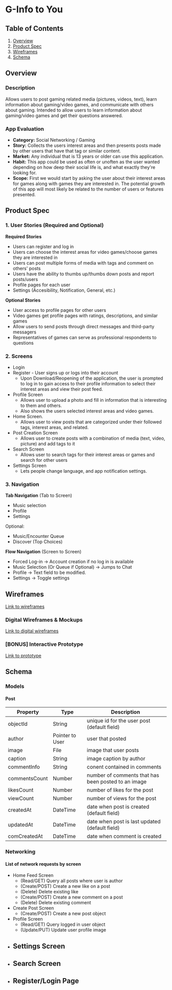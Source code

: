 # G-Info to You

## Table of Contents
1. [Overview](#Overview)
1. [Product Spec](#Product-Spec)
1. [Wireframes](#Wireframes)
1. [Schema](#Schema) 

## Overview
### Description
Allows users to post gaming related media (pictures, videos, text), learn information about gaming/video games, and communicate with others about gaming. Intended to allow users to learn information about gaming/video games and get their questions answered. 

### App Evaluation
- **Category:** Social Networking / Gaming
- **Story:** Collects the users interest areas and then presents posts made by other users that have that tag or similar content. 
- **Market:** Any individual that is 13 years or older can use this application. 
- **Habit:** This app could be used as often or unoften as the user wanted depending on how deep their social life is, and what exactly they're looking for.
- **Scope:** First we would start by asking the user about their interest areas for games along with games they are interested in. The potential growth of this app will most likely be related to the number of users or features presented.

## Product Spec
### 1. User Stories (Required and Optional)

**Required Stories**

* Users can register and log in 
* Users can choose the interest areas for video games/choose games they are interested in
* Users can post multiple forms of media with tags and comment on others' posts
* Users have the ability to thumbs up/thumbs down posts and report posts/users
* Profile pages for each user
* Settings (Accesibility, Notification, General, etc.)

**Optional Stories**

* User access to profile pages for other users
* Video games get profile pages with ratings, descriptions, and similar games
* Allow users to send posts through direct messages and third-party messagers 
* Representatives of games can serve as professional respondents to questions 

### 2. Screens

* Login 
* Register - User signs up or logs into their account
   * Upon Download/Reopening of the application, the user is prompted to log in to gain access to their profile information to select their interest areas and view their post feed. 
* Profile Screen 
   * Allows user to upload a photo and fill in information that is interesting to them and others.
   * Also shows the users selected interest areas and video games.
* Home Screen.
   * Allows user to view posts that are categorized under their followed tags, interest areas, and related. 
* Post Creation Screen
   * Allows user to create posts with a combination of media (text, video, picture) and add tags to it 
* Search Screen 
   * Allows user to search tags for their interest areas or games and search for other users 
* Settings Screen
   * Lets people change language, and app notification settings.

### 3. Navigation

**Tab Navigation** (Tab to Screen)

* Music selection
* Profile
* Settings

Optional:
* Music/Encounter Queue
* Discover (Top Choices)

**Flow Navigation** (Screen to Screen)
* Forced Log-in -> Account creation if no log in is available
* Music Selection (Or Queue if Optional) -> Jumps to Chat
* Profile -> Text field to be modified. 
* Settings -> Toggle settings

## Wireframes
<a href="https://imgur.com/a/BXzX8rY">Link to wireframes</a>

### Digital Wireframes & Mockups
<a href="https://imgur.com/a/Zwnvszf">Link to digital wireframes</a>

### [BONUS] Interactive Prototype
<a href="https://imgur.com/a/aYRAUgq">Link to prototype</a>

## Schema 
### Models
#### Post

   | Property      | Type     | Description |
   | ------------- | -------- | ------------|
   | objectId      | String   | unique id for the user post (default field) |
   | author        | Pointer to User| user that posted |
   | image         | File     | image that user posts |
   | caption       | String   | image caption by author |
   | commentInfo   | String   | conent contained in comments |
   | commentsCount | Number   | number of comments that has been posted to an image |
   | likesCount    | Number   | number of likes for the post |
   | viewCount     | Number   | number of views for the post |
   | createdAt     | DateTime | date when post is created (default field) |
   | updatedAt     | DateTime | date when post is last updated (default field) |
   | comCreatedAt | DateTime | date when comment is created | 
   
  
### Networking
#### List of network requests by screen
   - Home Feed Screen
      - (Read/GET) Query all posts where user is author
      - (Create/POST) Create a new like on a post
      - (Delete) Delete existing like
      - (Create/POST) Create a new comment on a post
      - (Delete) Delete existing comment
   - Create Post Screen
      - (Create/POST) Create a new post object
   - Profile Screen
      - (Read/GET) Query logged in user object
      - (Update/PUT) Update user profile image
   - Settings Screen 
      - 
   - Search Screen 
      - 
   - Register/Login Page 
      - 
